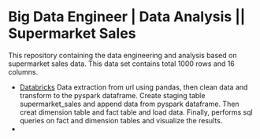 # Big Data Engineer | Data Analysis || Supermarket Sales 
This repository containing the data engineering and analysis based on supermarket sales data. This data set contains total 1000 rows and 16 columns.

- [Databricks](https://community.cloud.databricks.com/editor/notebooks/1555998719271774?o=3974413111037568)
  Data extraction from url using pandas, then clean data and transform to the pyspark dataframe. Create staging table supermarket_sales and append data from pyspark dataframe. Then creat dimension table and fact table and load data. Finally, performs sql queries on fact and dimension tables and visualize the results. 
- 

